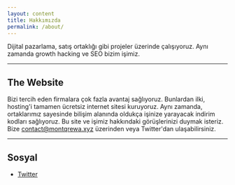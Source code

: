 ```yaml
---
layout: content
title: Hakkımızda
permalink: /about/
---
```

Dijital pazarlama, satış ortaklığı gibi projeler üzerinde çalışıyoruz. Aynı zamanda growth hacking ve SEO bizim işimiz.

----

## The Website
Bizi tercih eden firmalara çok fazla avantaj sağlıyoruz. Bunlardan ilki, hosting'i tamamen ücretsiz internet sitesi kuruyoruz.
Aynı zamanda, ortaklarımız sayesinde bilişim alanında oldukça işinize yarayacak indirim kodları sağlıyoruz.
Bu site ve işimiz hakkındaki görüşlerinizi duymak isteriz.
Bize contact@montqrewa.xyz üzerinden veya Twitter'dan ulaşabilirsiniz.

----

## Sosyal

- [Twitter](https://twitter.com/montqrewa)

